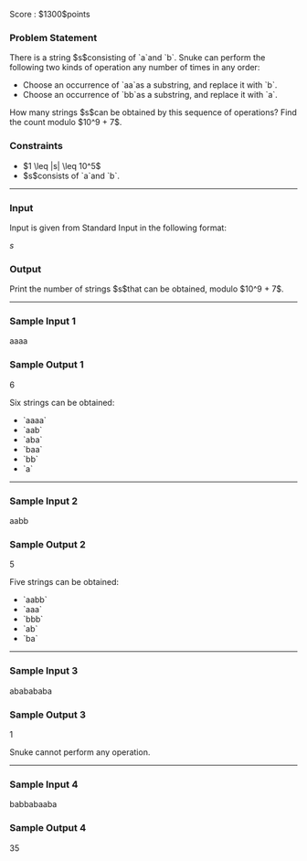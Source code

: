 
<div>

<span>

<span>

<p>
Score : $1300$points
</p>

<div>

<section>

### **Problem Statement**

<p>
There is a string $s$consisting of `a`and `b`.
Snuke can perform the following two kinds of operation any number of times in any order:
</p>

<ul>

<li>
Choose an occurrence of `aa`as a substring, and replace it with `b`.
</li>

<li>
Choose an occurrence of `bb`as a substring, and replace it with `a`.
</li>

</ul>

<p>
How many strings $s$can be obtained by this sequence of operations?
Find the count modulo $10^9 + 7$.
</p>

</section>

</div>

<div>

<section>

### **Constraints**

<ul>

<li>
$1 \leq |s| \leq 10^5$
</li>

<li>
$s$consists of `a`and `b`.
</li>

</ul>

</section>

</div>

---

<div>

<div>

<section>

### **Input**

<p>
Input is given from Standard Input in the following format:
</p>

<div>

$s$
</div>

</section>

</div>

<div>

<section>

### **Output**

<p>
Print the number of strings $s$that can be obtained, modulo $10^9 + 7$.
</p>

</section>

</div>

</div>

---

<div>

<section>

### **Sample Input 1**

<div>

aaaa

</div>

</section>

</div>

<div>

<section>

### **Sample Output 1**

<div>

6

</div>

<p>
Six strings can be obtained:
</p>

<ul>

<li>
`aaaa`
</li>

<li>
`aab`
</li>

<li>
`aba`
</li>

<li>
`baa`
</li>

<li>
`bb`
</li>

<li>
`a`
</li>

</ul>

</section>

</div>

---

<div>

<section>

### **Sample Input 2**

<div>

aabb

</div>

</section>

</div>

<div>

<section>

### **Sample Output 2**

<div>

5

</div>

<p>
Five strings can be obtained:
</p>

<ul>

<li>
`aabb`
</li>

<li>
`aaa`
</li>

<li>
`bbb`
</li>

<li>
`ab`
</li>

<li>
`ba`
</li>

</ul>

</section>

</div>

---

<div>

<section>

### **Sample Input 3**

<div>

ababababa

</div>

</section>

</div>

<div>

<section>

### **Sample Output 3**

<div>

1

</div>

<p>
Snuke cannot perform any operation.
</p>

</section>

</div>

---

<div>

<section>

### **Sample Input 4**

<div>

babbabaaba

</div>

</section>

</div>

<div>

<section>

### **Sample Output 4**

<div>

35

</div>

</section>

</div>

</span>

</span>

</div>
